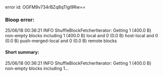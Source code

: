 error id: OGFM9v734rBZq8qTlgl9Rw==
### Bloop error:

25/06/18 00:36:21 INFO ShuffleBlockFetcherIterator: Getting 1 (400.0 B) non-empty blocks including 1 (400.0 B) local and 0 (0.0 B) host-local and 0 (0.0 B) push-merged-local and 0 (0.0 B) remote blocks
#### Short summary: 

25/06/18 00:36:21 INFO ShuffleBlockFetcherIterator: Getting 1 (400.0 B) non-empty blocks including 1...